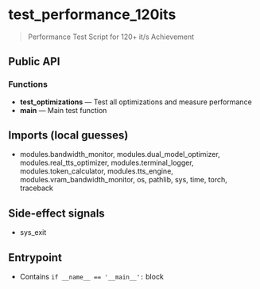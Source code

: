 # test_performance_120its

> Performance Test Script for 120+ it/s Achievement

## Public API


### Functions
- **test_optimizations** — Test all optimizations and measure performance
- **main** — Main test function

## Imports (local guesses)
- modules.bandwidth_monitor, modules.dual_model_optimizer, modules.real_tts_optimizer, modules.terminal_logger, modules.token_calculator, modules.tts_engine, modules.vram_bandwidth_monitor, os, pathlib, sys, time, torch, traceback

## Side-effect signals
- sys_exit

## Entrypoint
- Contains `if __name__ == '__main__':` block
